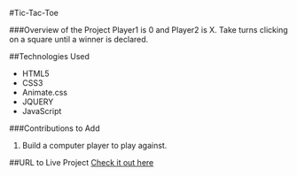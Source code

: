 #Tic-Tac-Toe

###Overview of the Project
Player1 is 0 and Player2 is X. Take turns clicking on a square until a winner is declared.

##Technologies Used
* HTML5
* CSS3
* Animate.css
* JQUERY
* JavaScript

###Contributions to Add
1. Build a computer player to play against.

##URL to Live Project
[Check it out here](http://kendricktictactoe.surge.sh/)
